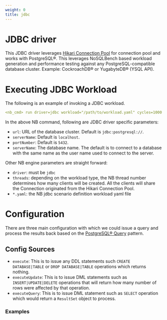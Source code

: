 ```yaml
---
weight: 0
title: jdbc
---
```


# JDBC driver
This JDBC driver leverages [Hikari Connection Pool](https://github.com/brettwooldridge/HikariCP/wiki) for connection pool and works with PostgreSQL®. This leverages NoSQLBench based workload generation and performance testing against any PostgreSQL-compatible database cluster. Example: CockroachDB® or YugabyteDB® (YSQL API).

# Executing JDBC Workload
The following is an example of invoking a JDBC workload.
```yaml
<nb_cmd> run driver=jdbc workload="/path/to/workload.yaml" cycles=1000 threads=100 url="jdbc:postgresql://" serverName=localhost portNumber=5432 databaseName=defaultdb ... -vv --show-stacktraces
```
In the above NB command, following are JDBC driver specific parameters:
* `url`: URL of the database cluster. Default is `jdbc:postgresql://`.
* `serverName`: Default is `localhost`.
* `portNumber`: Default is `5432`.
* `serverName`: The database name. The default is to connect to a database with the same name as the user name used to connect to the server.

Other NB engine parameters are straight forward:
* `driver`: must be `jdbc`
* `threads`: depending on the workload type, the NB thread number determines how many clients will be created. All the clients will share the Connection originated from the Hikari Connection Pool.
* `*.yaml`: the NB jdbc scenario definition workload yaml file

# Configuration
There are three main configuration with which we could issue a query and process the results back based on the [PostgreSQL® Query](https://jdbc.postgresql.org/documentation/query/) pattern.
## Config Sources
* `execute`: This is to issue any DDL statements such `CREATE DATABASE|TABLE` or `DROP DATABASE|TABLE` operations which returns nothing.
* `executeUpdate`: This is to issue DML statements such as `INSERT|UPDATE|DELETE` operations that will return how many number of rows were affected by that operation.
* `executeQuery`: This is to issue DML statement such as `SELECT` operation which would return a `ResultSet` object to process.
### Examples



